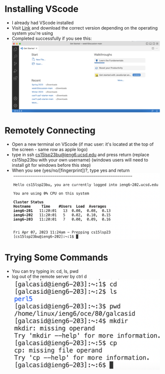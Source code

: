 # Installing VScode
* I already had VScode installed
* Visit [Link](https://code.visualstudio.com/) and download the correct version depending on the operating system you're using
* Completed successfully if you see this:
![Image](vscodescreenshot.png)

# Remotely Connecting
* Open a new terminal on VScode (if mac user: it's located at the top of the screen - same row as apple logo)
* type in ssh cs15lsp23bu@ieng6.ucsd.edu and press return (replace cs15lsp23bu with your own username) (windows users will need to install git for windows before this step)
* When you see (yes/no/[fingerprint])?, type yes and return
![Image](remotelyconnecting.png)

# Trying Some Commands
* You can try typing in: cd, ls, pwd
* log out of the remote server by ctrl d
![Image](testingcommands.png)
